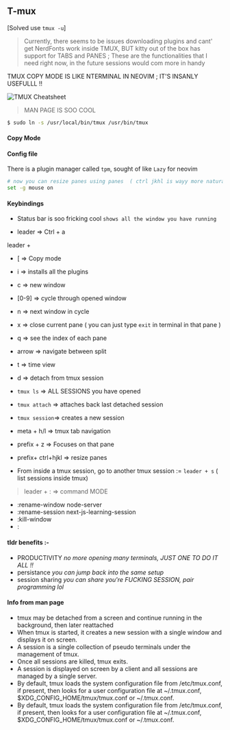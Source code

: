 ## T-mux 

[Solved use `tmux -u`]
> Currently, there seems to be issues downloading plugins and cant' get NerdFonts work inside TMUX, BUT kitty out of the box has support for TABS and PANES ; These are the functionalities that I need right now, in the future sessions would com more in handy 


TMUX COPY MODE IS LIKE NTERMINAL IN NEOVIM ; IT'S INSANLY USEFULLL !!

![TMUX Cheatsheet](./../assets/tmux_cheatsheet.png)

> MAN PAGE IS SOO COOL

```sh
$ sudo ln -s /usr/local/bin/tmux /usr/bin/tmux
```



#### Copy Mode
















#### Config file 

There is a plugin manager called `tpm`, sought of like `Lazy` for neovim

```sh
# now you can resize panes using panes  ( ctrl jkhl is wayy more natural )
set -g mouse on

```


#### Keybindings

- Status bar is soo fricking cool `shows all the window you have running`

- leader => Ctrl + a

leader + 
- [       => Copy mode
- i       => installs all the plugins 
- c       => new window
- [0-9]   => cycle through opened window
- n       => next window in cycle


- x        => close current pane ( you can just type `exit` in terminal in that pane  )
- q        => see the index of each pane
- arrow    => navigate between split
- t        => time view

-  d => detach from tmux session
- `tmux ls`     => ALL SESSIONS you have opened 
- `tmux attach` => attaches back last detached session
- `tmux session`=> creates a new session

- meta + h/l    => tmux tab navigation
- prefix + z    => Focuses on that pane
- prefix+ ctrl+hjkl => resize panes

- From inside a tmux session, go to another tmux session := `leader + s` ( list sessions inside tmux)

> leader + : => command MODE

- :rename-window node-server
- :rename-session next-js-learning-session
- :kill-window
- :


#### tldr benefits :-   
- PRODUCTIVITY *no more opening many terminals, JUST ONE TO DO IT ALL !!*
- persistance *you can jump back into the same setup*
- session sharing *you can share you're FUCKING SESSION, pair programming lol*

#### Info from man page
- tmux may be detached from a  screen  and  continue running in the background, then later reattached
- When tmux is started, it creates a new session with a single window and displays it on screen.
- A session is a single collection of pseudo terminals under the management of tmux.
- Once all sessions are killed, tmux exits.
- A session is displayed on screen by a client and all sessions are managed by a single server.
- By default, tmux loads the system configuration file from  /etc/tmux.conf,  if  present,  then  looks for  a  user  configuration file  at ~/.tmux.conf, $XDG_CONFIG_HOME/tmux/tmux.conf or ~/.tmux.conf.
- By default, tmux loads the system configuration file from  /etc/tmux.conf,  if  present,  then  looks  for  a  user  configuration  file  at ~/.tmux.conf, $XDG_CONFIG_HOME/tmux/tmux.conf or ~/.tmux.conf.